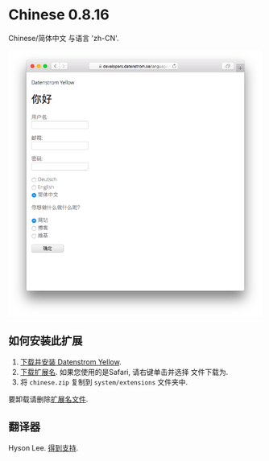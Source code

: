 Chinese 0.8.16
==============
Chinese/简体中文 与语言 'zh-CN'.

<p align="center"><img src="chinese-screenshot.png?raw=true" alt="Screenshot"></p>

## 如何安装此扩展

1. [下载并安装 Datenstrom Yellow](https://github.com/datenstrom/yellow/).
2. [下载扩展名](https://github.com/datenstrom/yellow-extensions/raw/master/zip/chinese.zip). 如果您使用的是Safari, 请右键单击并选择 文件下载为.
3. 将 `chinese.zip` 复制到 `system/extensions` 文件夹中.

要卸载请删除[扩展名文件](extension.ini).

## 翻译器

Hyson Lee. [得到支持](https://extensions.datenstrom.se/help/).